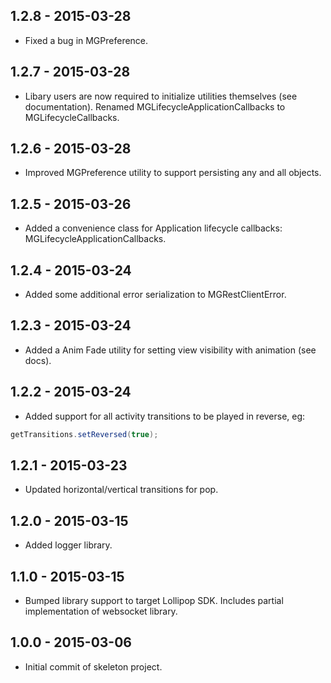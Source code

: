 ## 1.2.8 - 2015-03-28

- Fixed a bug in MGPreference.

## 1.2.7 - 2015-03-28

- Libary users are now required to initialize utilities themselves (see documentation).  Renamed MGLifecycleApplicationCallbacks to MGLifecycleCallbacks.

## 1.2.6 - 2015-03-28

- Improved MGPreference utility to support persisting any and all objects.

## 1.2.5 - 2015-03-26

- Added a convenience class for Application lifecycle callbacks: MGLifecycleApplicationCallbacks.

## 1.2.4 - 2015-03-24

- Added some additional error serialization to MGRestClientError.

## 1.2.3 - 2015-03-24

- Added a Anim Fade utility for setting view visibility with animation (see docs).

## 1.2.2 - 2015-03-24

- Added support for all activity transitions to be played in reverse, eg:

```java
getTransitions.setReversed(true);
```

## 1.2.1 - 2015-03-23

- Updated horizontal/vertical transitions for pop.

## 1.2.0 - 2015-03-15

- Added logger library.

## 1.1.0 - 2015-03-15

- Bumped library support to target Lollipop SDK.  Includes partial implementation of websocket library.

## 1.0.0 - 2015-03-06

- Initial commit of skeleton project.
